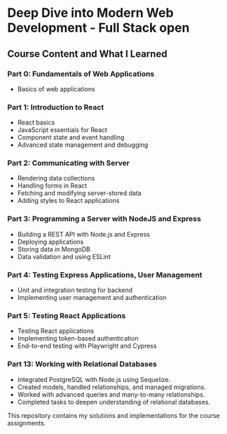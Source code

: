 # Deep Dive into Modern Web Development - Full Stack open

## Course Content and What I Learned

### Part 0: Fundamentals of Web Applications
- Basics of web applications

### Part 1: Introduction to React
- React basics
- JavaScript essentials for React
- Component state and event handling
- Advanced state management and debugging

### Part 2: Communicating with Server
- Rendering data collections
- Handling forms in React
- Fetching and modifying server-stored data
- Adding styles to React applications

### Part 3: Programming a Server with NodeJS and Express
- Building a REST API with Node.js and Express
- Deploying applications
- Storing data in MongoDB
- Data validation and using ESLint

### Part 4: Testing Express Applications, User Management
- Unit and integration testing for backend
- Implementing user management and authentication

### Part 5: Testing React Applications
- Testing React applications
- Implementing token-based authentication
- End-to-end testing with Playwright and Cypress

### Part 13: Working with Relational Databases
- Integrated PostgreSQL with Node.js using Sequelize.
- Created models, handled relationships, and managed migrations.
- Worked with advanced queries and many-to-many relationships.
- Completed tasks to deepen understanding of relational databases.

This repository contains my solutions and implementations for the course assignments.
